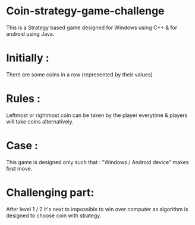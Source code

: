# Coin-strategy-game-challenge

This is a Strategy based game designed for Windows using C++ & for android using Java.

# Initially :
There are some coins in a row (represented by their values)
# Rules :
Leftmost or rightmost coin can be taken by the player everytime & players will take coins alternatively.
# Case :
This game is designed only such that : "Windows / Android device" makes first move.

# Challenging part:
After level 1 / 2 it's next to impossible to win over computer as algorithm is designed to choose coin with strategy.
